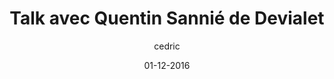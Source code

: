 ---
layout: video
title: "Talk avec Quentin Sannié de Devialet"
youtube_slug: "5txkUjiuxkA"
date: 01-12-2016
author: cedric
labels:
  - talk
pushed: true
thumbnail: 2016-12-01-talk-quentin-sannié-devialet.jpg
description: "Pour cette masterclass ApéroTalk nous recevons Quentin Sannié,  CEO et co-fondateur de Devialet, la start up la plus primée au monde pour l'excellence de ses innovations dans le son !"
---